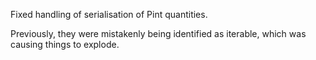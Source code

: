 Fixed handling of serialisation of Pint quantities.

Previously, they were mistakenly being identified as iterable,
which was causing things to explode.
